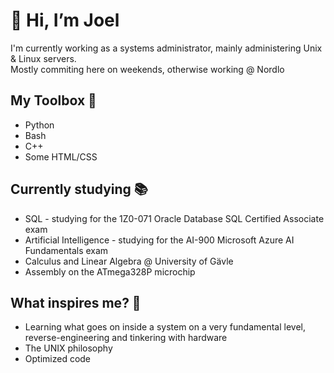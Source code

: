 # 👋 Hi, I’m Joel 
I'm currently working as a systems administrator, mainly administering Unix & Linux servers.\
Mostly commiting here on weekends, otherwise working @ Nordlo

## My Toolbox 🧰
- Python
- Bash
- C++
- Some HTML/CSS 

## Currently studying 📚
- SQL - studying for the 1Z0-071 Oracle Database SQL Certified Associate exam
- Artificial Intelligence - studying for the AI-900 Microsoft Azure AI Fundamentals exam
- Calculus and Linear Algebra @ University of Gävle
- Assembly on the ATmega328P microchip


## What inspires me? 🦕
- Learning what goes on inside a system on a very fundamental level, reverse-engineering and tinkering with hardware
- The UNIX philosophy 
- Optimized code


<!---
JoelAlftberg/JoelAlftberg is a ✨ special ✨ repository because its `README.md` (this file) appears on your GitHub profile.
You can click the Preview link to take a look at your changes.
--->
